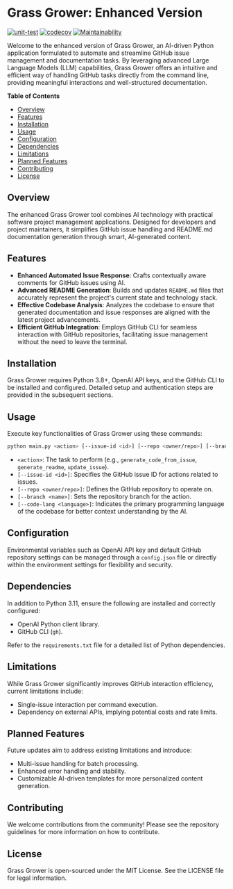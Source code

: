 # Grass Grower: Enhanced Version

[![unit-test](https://github.com/tawada/grass-grower/actions/workflows/ci.yml/badge.svg)](https://github.com/tawada/grass-grower/actions/workflows/ci.yml)
[![codecov](https://codecov.io/gh/tawada/grass-grower/graph/badge.svg?token=SK4NPV09X0)](https://codecov.io/gh/tawada/grass-grower)
[![Maintainability](https://api.codeclimate.com/v1/badges/bfe3e9c7ac7bc6671ff1/maintainability)](https://codeclimate.com/github/tawada/grass-grower/maintainability)

Welcome to the enhanced version of Grass Grower, an AI-driven Python application formulated to automate and streamline GitHub issue management and documentation tasks. By leveraging advanced Large Language Models (LLM) capabilities, Grass Grower offers an intuitive and efficient way of handling GitHub tasks directly from the command line, providing meaningful interactions and well-structured documentation.

**Table of Contents**
- [Overview](#overview)
- [Features](#features)
- [Installation](#installation)
- [Usage](#usage)
- [Configuration](#configuration)
- [Dependencies](#dependencies)
- [Limitations](#limitations)
- [Planned Features](#planned-features)
- [Contributing](#contributing)
- [License](#license)

## Overview

The enhanced Grass Grower tool combines AI technology with practical software project management applications. Designed for developers and project maintainers, it simplifies GitHub issue handling and README.md documentation generation through smart, AI-generated content.

## Features

- **Enhanced Automated Issue Response**: Crafts contextually aware comments for GitHub issues using AI.
- **Advanced README Generation**: Builds and updates `README.md` files that accurately represent the project's current state and technology stack.
- **Effective Codebase Analysis**: Analyzes the codebase to ensure that generated documentation and issue responses are aligned with the latest project advancements.
- **Efficient GitHub Integration**: Employs GitHub CLI for seamless interaction with GitHub repositories, facilitating issue management without the need to leave the terminal.

## Installation

Grass Grower requires Python 3.8+, OpenAI API keys, and the GitHub CLI to be installed and configured. Detailed setup and authentication steps are provided in the subsequent sections.

## Usage

Execute key functionalities of Grass Grower using these commands:

```bash
python main.py <action> [--issue-id <id>] [--repo <owner/repo>] [--branch <name>] [--code-lang <language>]
```

- `<action>`: The task to perform (e.g., `generate_code_from_issue`, `generate_readme`, `update_issue`).
- `[--issue-id <id>]`: Specifies the GitHub issue ID for actions related to issues.
- `[--repo <owner/repo>]`: Defines the GitHub repository to operate on.
- `[--branch <name>]`: Sets the repository branch for the action.
- `[--code-lang <language>]`: Indicates the primary programming language of the codebase for better context understanding by the AI.

## Configuration

Environmental variables such as OpenAI API key and default GitHub repository settings can be managed through a `config.json` file or directly within the environment settings for flexibility and security.

## Dependencies

In addition to Python 3.11, ensure the following are installed and correctly configured:

- OpenAI Python client library.
- GitHub CLI (`gh`).

Refer to the `requirements.txt` file for a detailed list of Python dependencies.

## Limitations

While Grass Grower significantly improves GitHub interaction efficiency, current limitations include:

- Single-issue interaction per command execution.
- Dependency on external APIs, implying potential costs and rate limits.

## Planned Features

Future updates aim to address existing limitations and introduce:

- Multi-issue handling for batch processing.
- Enhanced error handling and stability.
- Customizable AI-driven templates for more personalized content generation.

## Contributing

We welcome contributions from the community! Please see the repository guidelines for more information on how to contribute.

## License

Grass Grower is open-sourced under the MIT License. See the LICENSE file for legal information.

